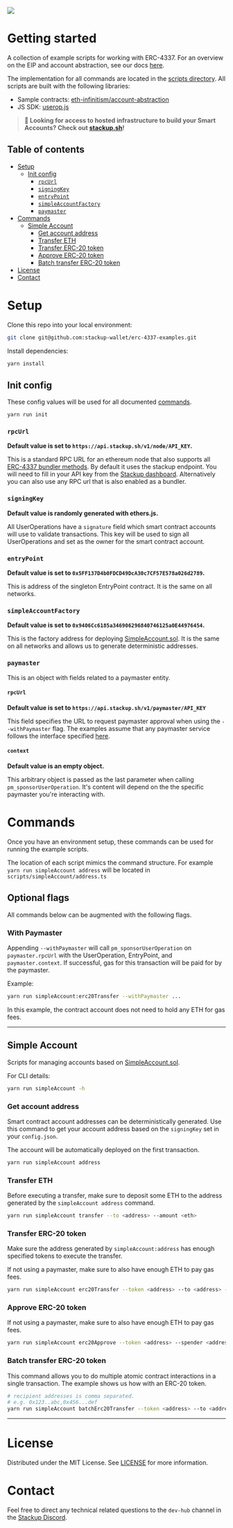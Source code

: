 ![](https://i.imgur.com/Ym2VV8z.png)

# Getting started

A collection of example scripts for working with ERC-4337. For an overview on the EIP and account abstraction, see our docs [here](https://docs.stackup.sh/).

The implementation for all commands are located in the [scripts directory](./scripts/). All scripts are built with the following libraries:

- Sample contracts: [eth-infinitism/account-abstraction](https://github.com/eth-infinitism/account-abstraction)
- JS SDK: [userop.js](https://github.com/stackup-wallet/userop.js)

> **🚀 Looking for access to hosted infrastructure to build your Smart Accounts? Check out [stackup.sh](https://www.stackup.sh/)!**

## Table of contents

- [Setup](#setup)
  - [Init config](#init-config)
    - [`rpcUrl`](#rpcurl)
    - [`signingKey`](#signingkey)
    - [`entryPoint`](#entrypoint)
    - [`simpleAccountFactory`](#simpleaccountfactory)
    - [`paymaster`](#paymaster)
- [Commands](#commands)
  - [Simple Account](#simple-account)
    - [Get account address](#get-account-address)
    - [Transfer ETH](#transfer-eth)
    - [Transfer ERC-20 token](#transfer-erc-20-token)
    - [Approve ERC-20 token](#approve-erc-20-token)
    - [Batch transfer ERC-20 token](#batch-transfer-erc-20-token)
- [License](#license)
- [Contact](#contact)

# Setup

Clone this repo into your local environment:

```bash
git clone git@github.com:stackup-wallet/erc-4337-examples.git
```

Install dependencies:

```bash
yarn install
```

## Init config

These config values will be used for all documented [commands](#commands).

```bash
yarn run init
```

### `rpcUrl`

**Default value is set to `https://api.stackup.sh/v1/node/API_KEY`.**

This is a standard RPC URL for an ethereum node that also supports all [ERC-4337 bundler methods](https://github.com/eth-infinitism/account-abstraction/blob/develop/eip/EIPS/eip-4337.md#rpc-methods-eth-namespace). By default it uses the stackup endpoint. You will need to fill in your API key from the [Stackup dashboard](https://app.stackup.sh/sign-in). Alternatively you can also use any RPC url that is also enabled as a bundler.

### `signingKey`

**Default value is randomly generated with ethers.js.**

All UserOperations have a `signature` field which smart contract accounts will use to validate transactions. This key will be used to sign all UserOperations and set as the owner for the smart contract account.

### `entryPoint`

**Default value is set to `0x5FF137D4b0FDCD49DcA30c7CF57E578a026d2789`.**

This is address of the singleton EntryPoint contract. It is the same on all networks.

### `simpleAccountFactory`

**Default value is set to `0x9406Cc6185a346906296840746125a0E44976454`.**

This is the factory address for deploying [SimpleAccount.sol](https://github.com/eth-infinitism/account-abstraction/blob/develop/contracts/samples/SimpleAccount.sol). It is the same on all networks and allows us to generate deterministic addresses.

### `paymaster`

This is an object with fields related to a paymaster entity.

#### `rpcUrl`

**Default value is set to `https://api.stackup.sh/v1/paymaster/API_KEY`**

This field specifies the URL to request paymaster approval when using the `--withPaymaster` flag. The examples assume that any paymaster service follows the interface specified [here](https://docs.stackup.sh/docs/api/paymaster/rpc-methods).

#### `context`

**Default value is an empty object.**

This arbitrary object is passed as the last parameter when calling `pm_sponsorUserOperation`. It's content will depend on the the specific paymaster you're interacting with.

# Commands

Once you have an environment setup, these commands can be used for running the example scripts.

The location of each script mimics the command structure. For example `yarn run simpleAccount address` will be located in `scripts/simpleAccount/address.ts`

## Optional flags

All commands below can be augmented with the following flags.

### With Paymaster

Appending `--withPaymaster` will call `pm_sponsorUserOperation` on `paymaster.rpcUrl` with the UserOperation, EntryPoint, and `paymaster.context`. If successful, gas for this transaction will be paid for by the paymaster.

Example:

```bash
yarn run simpleAccount:erc20Transfer --withPaymaster ...
```

In this example, the contract account does not need to hold any ETH for gas fees.

---

## Simple Account

Scripts for managing accounts based on [SimpleAccount.sol](https://github.com/eth-infinitism/account-abstraction/blob/develop/contracts/samples/SimpleAccount.sol).

For CLI details:

```bash
yarn run simpleAccount -h
```

### Get account address

Smart contract account addresses can be deterministically generated. Use this command to get your account address based on the `signingKey` set in your `config.json`.

The account will be automatically deployed on the first transaction.

```bash
yarn run simpleAccount address
```

### Transfer ETH

Before executing a transfer, make sure to deposit some ETH to the address generated by the `simpleAccount address` command.

```bash
yarn run simpleAccount transfer --to <address> --amount <eth>
```

### Transfer ERC-20 token

Make sure the address generated by `simpleAccount:address` has enough specified tokens to execute the transfer.

If not using a paymaster, make sure to also have enough ETH to pay gas fees.

```bash
yarn run simpleAccount erc20Transfer --token <address> --to <address> --amount <decimal>
```

### Approve ERC-20 token

If not using a paymaster, make sure to also have enough ETH to pay gas fees.

```bash
yarn run simpleAccount erc20Approve --token <address> --spender <address> --amount <decimal>
```

### Batch transfer ERC-20 token

This command allows you to do multiple atomic contract interactions in a single transaction. The example shows us how with an ERC-20 token.

```bash
# recipient addresses is comma separated.
# e.g. 0x123..abc,0x456...def
yarn run simpleAccount batchErc20Transfer --token <address> --to <addresses> --amount <decimal>
```

---

# License

Distributed under the MIT License. See [LICENSE](./LICENSE) for more information.

# Contact

Feel free to direct any technical related questions to the `dev-hub` channel in the [Stackup Discord](https://discord.gg/VTjJGvMNyW).
